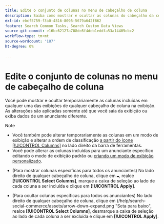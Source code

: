 ```yaml
---
title: Edite o conjunto de colunas no menu de cabeçalho de coluna
description: Saiba como mostrar e ocultar as colunas do cabeçalho da coluna.
exl-id: ebcf5759-f3a0-4816-8095-5679a642f862
feature: Search Common Tasks, Search Custom Data Views
source-git-commit: e16bc62127a708de8f4deb1eddfa53a14405cbc2
workflow-type: tm+mt
source-wordcount: '187'
ht-degree: 0%

---
```


# Edite o conjunto de colunas no menu de cabeçalho de coluna

Você pode mostrar e ocultar temporariamente as colunas incluídas em qualquer uma das exibições de qualquer cabeçalho de coluna na exibição. As alterações são aplicadas somente até que você saia da exibição ou exiba dados de um anunciante diferente.

>[!NOTE]
>
>* Você também pode alterar temporariamente as colunas em um modo de exibição e alterar a ordem de classificação [a partir do ícone [!UICONTROL Columns]](/help/search-social-commerce/common-tasks/data-views/ad-hoc-settings/column-set-edit-sort-icon.md) no lado direito da barra de ferramentas.
>* Você pode alterar as colunas incluídas para um anunciante específico editando o modo de exibição padrão ou [criando um modo de exibição personalizado](/help/search-social-commerce/common-tasks/data-views/custom-default-views-manage.md#create-custom-view).

* (Para mostrar colunas específicas para todos os anunciantes) No lado direito de qualquer cabeçalho de coluna, clique em ![Seta para baixo](/help/search-social-commerce/assets/arrow-down-expand.png "Seta para baixo"), realce **[!UICONTROL Select Columns]**, marque a caixa de seleção ao lado de cada coluna a ser incluída e clique em **[!UICONTROL Apply]**.

* (Para ocultar colunas específicas para todos os anunciantes) No lado direito de qualquer cabeçalho de coluna, clique em (/help/search-social-commerce/assets/arrow-down-expand.png &quot;Seta para baixo&quot;, realce **[!UICONTROL Select Columns]**, desmarque a caixa de seleção ao lado de cada coluna a ser excluída e clique em **[!UICONTROL Apply]**.
